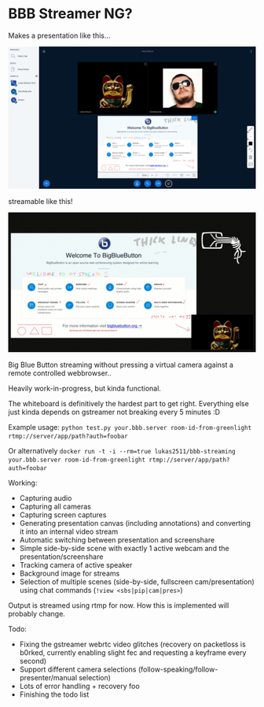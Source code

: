 # BBB Streamer NG?

Makes a presentation like this...

![](pics/before.jpg)

streamable like this!

![](pics/after.jpg)

Big Blue Button streaming without pressing a virtual camera against a remote controlled webbrowser..

Heavily work-in-progress, but kinda functional.

The whiteboard is definitively the hardest part to get right. Everything else just kinda depends on
gstreamer not breaking every 5 minutes :D

Example usage: `python test.py your.bbb.server room-id-from-greenlight rtmp://server/app/path?auth=foobar`

Or alternatively `docker run -t -i --rm=true lukas2511/bbb-streaming your.bbb.server room-id-from-greenlight rtmp://server/app/path?auth=foobar`

Working:

- Capturing audio
- Capturing all cameras
- Capturing screen captures
- Generating presentation canvas (including annotations) and converting it into an internal video stream
- Automatic switching between presentation and screenshare
- Simple side-by-side scene with exactly 1 active webcam and the presentation/screenshare
- Tracking camera of active speaker
- Background image for streams
- Selection of multiple scenes (side-by-side, fullscreen cam/presentation) using chat commands (`!view <sbs|pip|cam|pres>`)

Output is streamed using rtmp for now. How this is implemented will probably change.

Todo:

- Fixing the gstreamer webrtc video glitches (recovery on packetloss is b0rked, currently enabling slight fec and requesting a keyframe every second)
- Support different camera selections (follow-speaking/follow-presenter/manual selection)
- Lots of error handling + recovery foo
- Finishing the todo list
